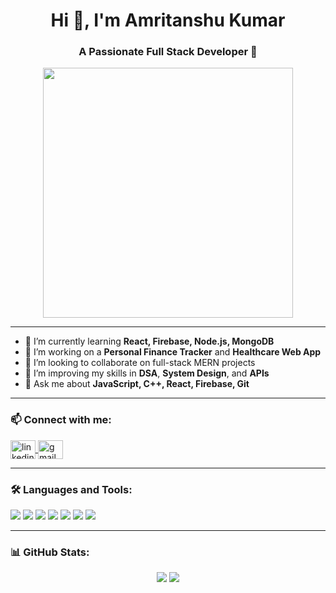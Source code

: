 <h1 align="center">Hi 👋, I'm Amritanshu Kumar</h1>
<h3 align="center">A Passionate Full Stack Developer 🚀</h3>

<p align="center">
  <img src="https://raw.githubusercontent.com/abhisheknaiidu/abhisheknaiidu/master/code.gif" width="400" />
</p>

---

- 🌱 I’m currently learning **React, Firebase, Node.js, MongoDB**
- 🔭 I’m working on a **Personal Finance Tracker** and **Healthcare Web App**
- 🤝 I’m looking to collaborate on full-stack MERN projects
- 🧠 I’m improving my skills in **DSA**, **System Design**, and **APIs**
- 💬 Ask me about **JavaScript, C++, React, Firebase, Git**

---

### 📫 Connect with me:

<p align="left">
<a href="https://www.linkedin.com/in/2004-amritanshu/" target="blank">
  <img align="center" src="https://cdn.jsdelivr.net/npm/simple-icons@v3/icons/linkedin.svg" alt="linkedin" height="30" width="40" />
</a>
<a href="mailto:amritanshukr2004@gmail.com" target="blank">
  <img align="center" src="https://cdn.jsdelivr.net/npm/simple-icons@v3/icons/gmail.svg" alt="gmail" height="30" width="40" />
</a>
</p>

---

### 🛠️ Languages and Tools:

<p align="left">
  <img src="https://img.icons8.com/color/48/000000/javascript.png"/>
  <img src="https://img.icons8.com/color/48/000000/react-native.png"/>
  <img src="https://img.icons8.com/color/48/000000/nodejs.png"/>
  <img src="https://img.icons8.com/color/48/000000/firebase.png"/>
  <img src="https://img.icons8.com/color/48/000000/mongodb.png"/>
  <img src="https://img.icons8.com/color/48/000000/c-plus-plus-logo.png"/>
  <img src="https://img.icons8.com/color/48/000000/git.png"/>
</p>

---

### 📊 GitHub Stats:

<p align="center">
  <img src="https://github-readme-stats.vercel.app/api?username=AmritanshuKumar20&show_icons=true&theme=radical" />
  <img src="https://github-readme-stats.vercel.app/api/top-langs/?username=AmritanshuKumar20&layout=compact&theme=radical" />
</p>
